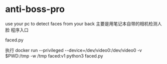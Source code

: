 # anti-boss-pro
use your pc to detect faces from your back
主要是用笔记本自带的相机检测人脸
程序入口

faced.py

执行
docker run --privileged --device=/dev/video0:/dev/video0 -v $PWD:/tmp -w /tmp faced:v1 python3 faced.py
